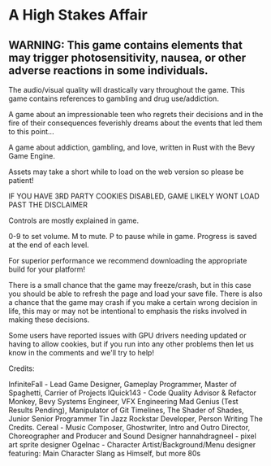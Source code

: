 # A High Stakes Affair

## WARNING: This game contains elements that may trigger photosensitivity, nausea, or other adverse reactions in some individuals.
The audio/visual quality will drastically vary throughout the game.
This game contains references to gambling and drug use/addiction.

A game about an impressionable teen who regrets their decisions and in the fire of their consequences feverishly dreams about the events that led them to this point... 

A game about addiction, gambling, and love, written in Rust with the Bevy Game Engine.

Assets may take a short while to load on the web version so please be patient!

IF YOU HAVE 3RD PARTY COOKIES DISABLED, GAME LIKELY WONT LOAD PAST THE DISCLAIMER

Controls are mostly explained in game.

0-9 to set volume.
M to mute.
P to pause while in game.
Progress is saved at the end of each level.

For superior performance we recommend downloading the appropriate build for your platform!

There is a small chance that the game may freeze/crash, but in this case you should be able to refresh the page and load your save file.
There is also a chance that the game may crash if you make a certain wrong decision in life, this may or may not be intentional to emphasis the risks involved in making these decisions.

Some users have reported issues with GPU drivers needing updated or having to allow cookies, but if you run into any other problems then let us know in the comments and we'll try to help!

Credits:

InfiniteFall - Lead Game Designer, Gameplay Programmer, Master of Spaghetti, Carrier of Projects
IQuick143 - Code Quality Advisor & Refactor Monkey, Bevy Systems Engineer, VFX Engineering Mad Genius (Test Results Pending), Manipulator of Git Timelines, The Shader of Shades, Junior Senior Programmer Tin Jazz Rockstar Developer, Person Writing The Credits.
Cereal - Music Composer, Ghostwriter, Intro and Outro Director, Choreographer and Producer and Sound Designer
hannahdragneel - pixel art sprite designer
Ogelnac - Character Artist/Background/Menu designer
featuring: Main Character Slang as Himself, but more 80s
